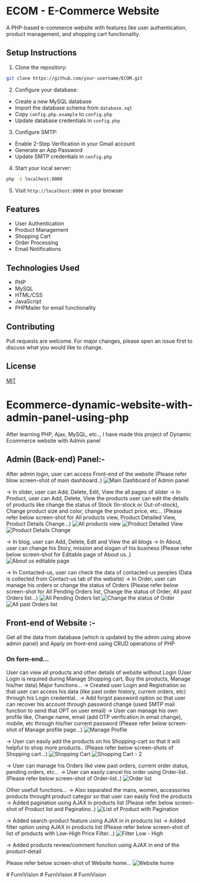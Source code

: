 # ECOM - E-Commerce Website

A PHP-based e-commerce website with features like user authentication, product management, and shopping cart functionality.

## Setup Instructions

1. Clone the repository:
```bash
git clone https://github.com/your-username/ECOM.git
```

2. Configure your database:
- Create a new MySQL database
- Import the database schema from `database.sql`
- Copy `config.php.example` to `config.php`
- Update database credentials in `config.php`

3. Configure SMTP:
- Enable 2-Step Verification in your Gmail account
- Generate an App Password
- Update SMTP credentials in `config.php`

4. Start your local server:
```bash
php -S localhost:8000
```

5. Visit `http://localhost:8000` in your browser

## Features

- User Authentication
- Product Management
- Shopping Cart
- Order Processing
- Email Notifications

## Technologies Used

- PHP
- MySQL
- HTML/CSS
- JavaScript
- PHPMailer for email functionality

## Contributing

Pull requests are welcome. For major changes, please open an issue first to discuss what you would like to change.

## License

[MIT](https://choosealicense.com/licenses/mit/)

# Ecommerce-dynamic-website-with-admin-panel-using-php

After learning PHP, Ajax, MySQL, etc.., I have made this project of Dynamic Ecommerce website with Admin panel

## Admin (Back-end) Panel:-
After admin login, user can access Front-end of the website 
(Please refer blow screen-shot of main dashboard..)
![Main Dashboard of Admin panel](https://github.com/Pratikginoya/Ecommerce-dynamic-website-with-admin-panel-using-php/assets/143998558/7e01709a-aca4-4d2e-80ae-6a8dd7a34fcf)


-> In slider, user can Add, Delete, Edit, View the all pages of slider
-> In Product, 
  user can Add, Delete, View the products
  user can edit the details of products like change the status of Stock (In-stock or Out-of-stock), Change product size and color, change the product price, etc...
  (Please refer below screen-shot for All products view, Product Detailed View, Product Details Change...)
![All products view](https://github.com/Pratikginoya/Ecommerce-dynamic-website-with-admin-panel-using-php/assets/143998558/9f9c758c-6387-4a4d-a855-83562e0abe94)
![Product Detailed View](https://github.com/Pratikginoya/Ecommerce-dynamic-website-with-admin-panel-using-php/assets/143998558/4cd1eda7-4ace-4fa8-a526-4a052a710290)
![Product Details Change](https://github.com/Pratikginoya/Ecommerce-dynamic-website-with-admin-panel-using-php/assets/143998558/0c4d21e2-2a10-4e86-858c-a6614db411da)

-> In blog, user can Add, Delete, Edit and View the all blogs
-> In About, user can change his Story, mission and slogan of his business
(Please refer below screen-shot for Editable page of About us..)
![About us editable page](https://github.com/Pratikginoya/Ecommerce-dynamic-website-with-admin-panel-using-php/assets/143998558/7fdae1de-158c-4774-8d2a-369e8aa0a9d1)

-> In Contacted-us, user can check the data of contacted-us peoples (Data is collected from Contact-us tab of the website)
-> In Order, user can manage his orders or change the status of Orders
 (Please refer below screen-shot for All Pending Orders list, Change the status of Order, All past Orders list...)
 ![All Pending Orders list](https://github.com/Pratikginoya/Ecommerce-dynamic-website-with-admin-panel-using-php/assets/143998558/6cbd2239-3ede-418c-9766-4f9e272b647a)
 ![Change the status of Order](https://github.com/Pratikginoya/Ecommerce-dynamic-website-with-admin-panel-using-php/assets/143998558/98657ffe-8dcb-4e27-9085-bae7e82256f8)
![All past Orders list](https://github.com/Pratikginoya/Ecommerce-dynamic-website-with-admin-panel-using-php/assets/143998558/fbe7e221-7d76-447d-81f2-1367b9c5a5d1)

## Front-end of Website :-
Get all the data from database (which is updated by the admin using above admin panel) and Apply on front-end using CRUD operations of PHP

### On forn-end...

User can view all products and other details of website without Login (User Login is required during Manage Shopping cart, Buy the products, Manage his/her data)
Major functions...
-> Created user Login and Registration so that user can access his data (like past order history, current orders, etc) through his Login credential..
-> Add forgot password option so that user can recover his account through password change (used SMTP mail function to send that OPT on user email)
-> User can manage his own profile like, Change name, email (add OTP verification in email change), mobile, etc through his/her current password
(Please refer below screen-shot of Manage profile page...)
![Manage Profile](https://github.com/Pratikginoya/Ecommerce-dynamic-website-with-admin-panel-using-php/assets/143998558/e40e2ec4-011f-4e8a-9b50-05f1264bbd76)

-> User can easily add the products on his Shopping-cart so that it will helpful to shop more products..
(Please refer below screen-shots of Shopping cart...)
![Shopping Cart](https://github.com/Pratikginoya/Ecommerce-dynamic-website-with-admin-panel-using-php/assets/143998558/8b8cece9-16b7-4a3b-828e-ea8ba61736cb)
![Shopping Cart - 2](https://github.com/Pratikginoya/Ecommerce-dynamic-website-with-admin-panel-using-php/assets/143998558/047f0522-4cf3-40f3-80c9-f50577b7b0c6)

-> User can manage his Orders like view past orders, current order status, pending orders, etc...
-> User can easily cancel his order using Order-list..
(Please refer below screen-shot of Order-list..)
![Order list](https://github.com/Pratikginoya/Ecommerce-dynamic-website-with-admin-panel-using-php/assets/143998558/79db5d93-6d40-443c-9b10-7c09b5d30c46)


Other usefull functions...
-> Also separated the mans, women, accessories products throught product categor so that user can easily find the products
-> Added pagination using AJAX in products list
(Please refer below screen-shot of Product list and Paginatino..)
![List of Product with Pagination](https://github.com/Pratikginoya/Ecommerce-dynamic-website-with-admin-panel-using-php/assets/143998558/b8b98730-2ff4-4816-b206-cd10dc829857)

-> Added search-product feature using AJAX in in products list
-> Added filter option using AJAX in products list
(Please refer below screen-shot of list of products with Low-High Price Filter...)
![Filter Low - High](https://github.com/Pratikginoya/Ecommerce-dynamic-website-with-admin-panel-using-php/assets/143998558/15b44aa9-adf1-4235-ada8-959754b07f24)

-> Added products review/comment function using AJAX in end of the product-detail

Please refer below screen-shot of Website home...
![Website home](https://github.com/Pratikginoya/Ecommerce-dynamic-website-with-admin-panel-using-php/assets/143998558/97255dad-7c1d-4207-8915-6219479abf43)

#   F u r n i V i s i o n  
 #   F u r n i V i s i o n  
 #   F u r n i V i s i o n  
 